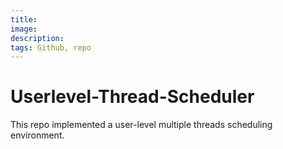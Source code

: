 ```yaml
---
title: 
image: 
description: 
tags: Github, repo
---
```

# Userlevel-Thread-Scheduler

This repo implemented a user-level multiple threads scheduling environment.

